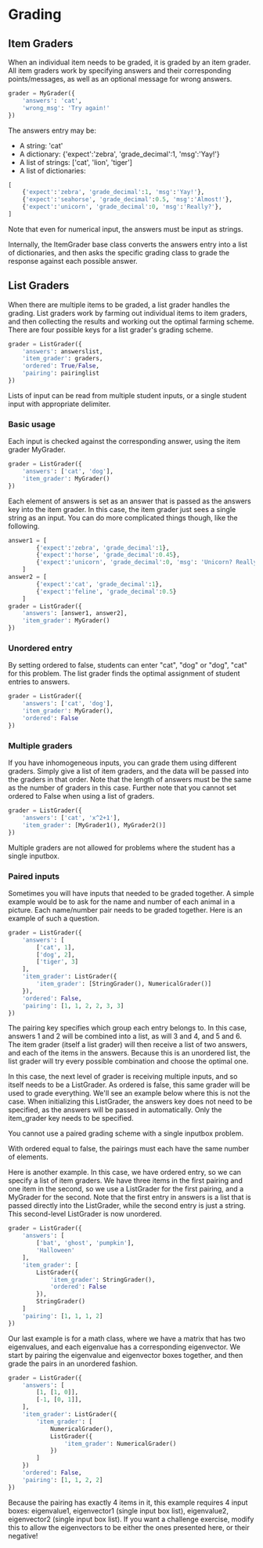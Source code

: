 Grading
=======

Item Graders
------------

When an individual item needs to be graded, it is graded by an item grader. All item graders work by specifying answers and their corresponding points/messages, as well as an optional message for wrong answers.

```python
grader = MyGrader({
    'answers': 'cat',
    'wrong_msg': 'Try again!'
})
```

The answers entry may be:
* A string: 'cat'
* A dictionary: {'expect':'zebra', 'grade_decimal':1, 'msg':'Yay!'}
* A list of strings: ['cat', 'lion', 'tiger']
* A list of dictionaries:
```python
[
    {'expect':'zebra', 'grade_decimal':1, 'msg':'Yay!'},
    {'expect':'seahorse', 'grade_decimal':0.5, 'msg':'Almost!'},
    {'expect':'unicorn', 'grade_decimal':0, 'msg':'Really?'},
]
```
Note that even for numerical input, the answers must be input as strings.

Internally, the ItemGrader base class converts the answers entry into a list of dictionaries, and then asks the specific grading class to grade the response against each possible answer.


List Graders
------------

When there are multiple items to be graded, a list grader handles the grading. List graders work by farming out individual items to item graders, and then collecting the results and working out the optimal farming scheme. There are four possible keys for a list grader's grading scheme.

```python
grader = ListGrader({
    'answers': answerslist,
    'item_grader': graders,
    'ordered': True/False,
    'pairing': pairinglist
})
```

Lists of input can be read from multiple student inputs, or a single student input with appropriate delimiter.


### Basic usage

Each input is checked against the corresponding answer, using the item grader MyGrader.

```python
grader = ListGrader({
    'answers': ['cat', 'dog'],
    'item_grader': MyGrader()
})
```

Each element of answers is set as an answer that is passed as the answers key into the item grader. In this case, the item grader just sees a single string as an input. You can do more complicated things though, like the following.

```python
answer1 = [
        {'expect':'zebra', 'grade_decimal':1},
        {'expect':'horse', 'grade_decimal':0.45},
        {'expect':'unicorn', 'grade_decimal':0, 'msg': 'Unicorn? Really?'}
    ]
answer2 = [
        {'expect':'cat', 'grade_decimal':1},
        {'expect':'feline', 'grade_decimal':0.5}
    ]
grader = ListGrader({
    'answers': [answer1, answer2],
    'item_grader': MyGrader()
})
```


### Unordered entry

By setting ordered to false, students can enter "cat", "dog" or "dog", "cat" for this problem. The list grader finds the optimal assignment of student entries to answers.

```python
grader = ListGrader({
    'answers': ['cat', 'dog'],
    'item_grader': MyGrader(),
    'ordered': False
})
```


### Multiple graders

If you have inhomogeneous inputs, you can grade them using different graders. Simply give a list of item graders, and the data will be passed into the graders in that order. Note that the length of answers must be the same as the number of graders in this case. Further note that you cannot set ordered to False when using a list of graders.

```python
grader = ListGrader({
    'answers': ['cat', 'x^2+1'],
    'item_grader': [MyGrader1(), MyGrader2()]
})
```

Multiple graders are not allowed for problems where the student has a single inputbox.


### Paired inputs

Sometimes you will have inputs that needed to be graded together. A simple example would be to ask for the name and number of each animal in a picture. Each name/number pair needs to be graded together. Here is an example of such a question.

```python
grader = ListGrader({
    'answers': [
        ['cat', 1],
        ['dog', 2],
        ['tiger', 3]
    ],
    'item_grader': ListGrader({
        'item_grader': [StringGrader(), NumericalGrader()]
    }),
    'ordered': False,
    'pairing': [1, 1, 2, 2, 3, 3]
})
```

The pairing key specifies which group each entry belongs to. In this case, answers 1 and 2 will be combined into a list, as will 3 and 4, and 5 and 6. The item grader (itself a list grader) will then receive a list of two answers, and each of the items in the answers. Because this is an unordered list, the list grader will try every possible combination and choose the optimal one.

In this case, the next level of grader is receiving multiple inputs, and so itself needs to be a ListGrader. As ordered is false, this same grader will be used to grade everything. We'll see an example below where this is not the case. When initializing this ListGrader, the answers key does not need to be specified, as the answers will be passed in automatically. Only the item_grader key needs to be specified.

You cannot use a paired grading scheme with a single inputbox problem.

With ordered equal to false, the pairings must each have the same number of elements.

Here is another example. In this case, we have ordered entry, so we can specify a list of item graders. We have three items in the first pairing and one item in the second, so we use a ListGrader for the first pairing, and a MyGrader for the second. Note that the first entry in answers is a list that is passed directly into the ListGrader, while the second entry is just a string. This second-level ListGrader is now unordered.

```python
grader = ListGrader({
    'answers': [
        ['bat', 'ghost', 'pumpkin'],
        'Halloween'
    ],
    'item_grader': [
        ListGrader({
            'item_grader': StringGrader(),
            'ordered': False
        }),
        StringGrader()
    ]
    'pairing': [1, 1, 1, 2]
})
```

Our last example is for a math class, where we have a matrix that has two eigenvalues, and each eigenvalue has a corresponding eigenvector. We start by pairing the eigenvalue and eigenvector boxes together, and then grade the pairs in an unordered fashion.

```python
grader = ListGrader({
    'answers': [
        [1, [1, 0]],
        [-1, [0, 1]],
    ],
    'item_grader': ListGrader({
        'item_grader': [
            NumericalGrader(),
            ListGrader({
                'item_grader': NumericalGrader()
            })
        ]
    })
    'ordered': False,
    'pairing': [1, 1, 2, 2]
})
```

Because the pairing has exactly 4 items in it, this example requires 4 input boxes: eigenvalue1, eigenvector1 (single input box list), eigenvalue2, eigenvector2 (single input box list). If you want a challenge exercise, modify this to allow the eigenvectors to be either the ones presented here, or their negative!
